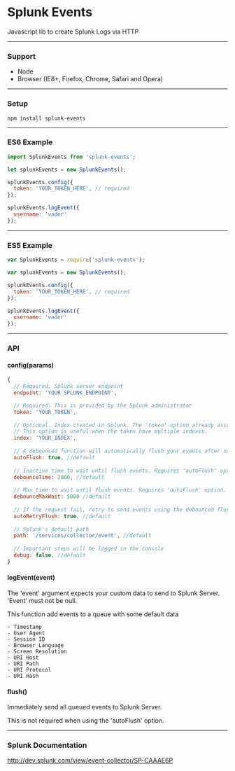 # Splunk Events

Javascript lib to create Splunk Logs via HTTP

-------
### Support

- Node
- Browser (IE8+, Firefox, Chrome, Safari and Opera)

-------
### Setup

```npm install splunk-events```

-------
### ES6 Example

```javascript
import SplunkEvents from 'splunk-events';

let splunkEvents = new SplunkEvents();

splunkEvents.config({
  token: 'YOUR_TOKEN_HERE', // required
});

splunkEvents.logEvent({
  username: 'vader'
});
```

-------
### ES5 Example

```javascript
var SplunkEvents = require('splunk-events');

var splunkEvents = new SplunkEvents();

splunkEvents.config({
  token: 'YOUR_TOKEN_HERE', // required
});

splunkEvents.logEvent({
  username: 'vader'
});
```

-------
### API


#### config(params)
```javascript
{
  // Required. Splunk server endpoint
  endpoint: 'YOUR_SPLUNK_ENDPOINT',

  // Required. This is provided by the Splunk administrator
  token: 'YOUR_TOKEN',
  
  // Optional. Index created in Splunk. The 'token' option already associates the index info. 
  // This option is useful when the token have multiple indexes.
  index: 'YOUR_INDEX',
  
  // A debounced function will automatically flush your events after some time
  autoFlush: true, //default
  
  // Inactive time to wait until flush events. Requires 'autoFlush' option.
  debounceTime: 2000, //default
  
  // Max time to wait until flush events. Requires 'autoFlush' option.
  debounceMaxWait: 5000 //default
  
  // If the request fail, retry to send events using the debounced flush function 
  autoRetryFlush: true, //default
  
  // Splunk's default path
  path: '/services/collector/event', //default
  
  // Important steps will be logged in the console
  debug: false, //default
}
```

#### logEvent(event)

The 'event' argument expects your custom data to send to Splunk Server. 'Event' must not be null.

This function add events to a queue with some default data
```
- Timestamp
- User Agent
- Session ID
- Browser Language
- Screen Resolution
- URI Host
- URI Path
- URI Protocol
- URI Hash
```

#### flush()

Immediately send all queued events to Splunk Server.

This is not required when using the 'autoFlush' option.


-------
### Splunk Documentation
http://dev.splunk.com/view/event-collector/SP-CAAAE6P
